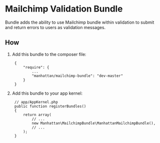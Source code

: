 # Mailchimp Validation Bundle

Bundle adds the ability to use Mailchimp bundle within validation to submit and return errors to users as validation messages.

## How
1. Add this bundle to the composer file:

        {
            "require": {
                ...
                "manhattan/mailchimp-bundle": "dev-master"
            }
        }

2. Add this bundle to your app kernel:

        // app/AppKernel.php
        public function registerBundles()
        {
            return array(
                // ...
                new Manhattan\MailchimpBundle\ManhattanMailchimpBundle(),
                // ...
            );
        }
